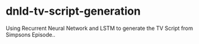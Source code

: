 # dnld-tv-script-generation
Using Recurrent Neural Network and LSTM to generate the TV Script from Simpsons Episode..


